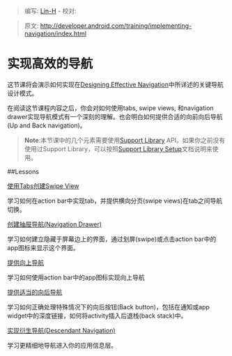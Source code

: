 > 编写: [Lin-H](https://github.com/Lin-H) - 校对: 

> 原文: <http://developer.android.com/training/implementing-navigation/index.html>

# 实现高效的导航

这节课将会演示如何实现在[Designing Effective Navigation](http://developer.android.com/training/design-navigation/index.html)中所详述的关键导航设计模式。

在阅读这节课程内容之后，你会对如何使用tabs, swipe views, 和navigation drawer实现导航模式有一个深刻的理解。也会明白如何提供合适的向前向后导航(Up and Back navigation)。

>**Note**:本节课中的几个元素需要使用[Support Library](http://developer.android.com/tools/support-library/index.html) API。如果你之前没有使用过Support Library，可以按照[Support Library Setup](http://developer.android.com/tools/support-library/setup.html)文档说明来使用。

##Lessons

[使用Tabs创建Swipe View](lateral.html)

学习如何在action bar中实现tab，并提供横向分页(swipe views)在tab之间导航切换。

[创建抽屉导航(Navigation Drawer)](nav-drawer.html)

学习如何建立隐藏于屏幕边上的界面，通过划屏(swipe)或点击action bar中的app图标来显示这个界面。

[提供向上导航](ancestral.html)

学习如何使用action bar中的app图标实现向上导航

[提供适当的向后导航](temporal.html)

学习如何正确处理特殊情况下的向后按钮(Back button)，包括在通知或app widget中的深度链接，如何将activity插入后退栈(back stack)中。

[实现衍生导航(Descendant Navigation)](descendant.html)

学习更精细地导航进入你的应用信息层。
